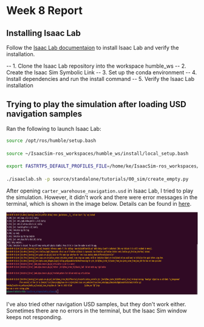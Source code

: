 # Week 8 Report
## Installing Isaac Lab
Follow the [Isaac Lab documentaion](https://isaac-sim.github.io/IsaacLab/source/setup/installation/binaries_installation.html) to install Isaac Lab and verify the installation.

-- 1. Clone the Isaac Lab repository into the workspace humble_ws
-- 2. Create the Isaac Sim Symbolic Link
-- 3. Set up the conda environment
-- 4. Install dependencies and run the install command
-- 5. Verify the Isaac Lab installation

## Trying to play the simulation after loading USD navigation samples

Ran the following to launch Isaac Lab:
```bash
source /opt/ros/humble/setup.bash

source ~/IsaacSim-ros_workspaces/humble_ws/install/local_setup.bash

export FASTRTPS_DEFAULT_PROFILES_FILE=/home/ke/IsaacSim-ros_workspaces/humble_ws/fastdds.xml

./isaaclab.sh -p source/standalone/tutorials/00_sim/create_empty.py
```

After opening `carter_warehouse_navigation.usd` in Isaac Lab, I tried to play the simulation. However, it didn't work and there were error messages in the terminal, which is shown in the image below. Details can be found in [here](https://forums.developer.nvidia.com/t/failed-to-play-the-navigation-example-and-enable-ros2-extension-in-the-isaaclab-virtual-environment/302829).

  <a href="" target="_blank"><img src="images/error_carter_warehouse_navigation.png" alt="A screenshot showing error messages in the terminal" width="864" height="216" border="0" /></a>

I've also tried other navigation USD samples, but they don't work either. Sometimes there are no errors in the terminal, but the Isaac Sim window keeps not responding. 